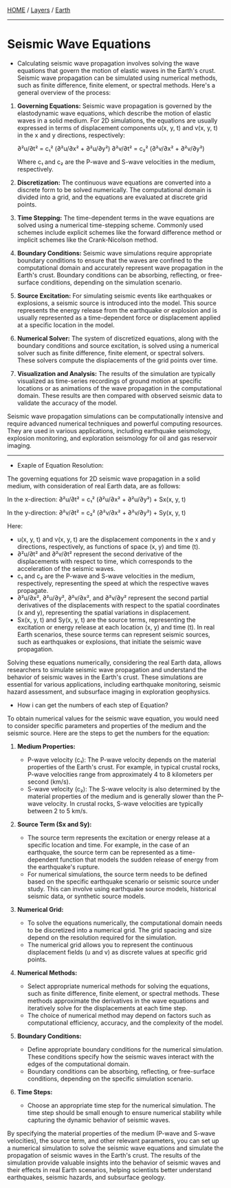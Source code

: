 [HOME](/README.md) / [Layers](/assets/docs/earth/layers/readme.md) / [Earth](/assets/docs/earth/readme.md)  

------------------------  

# Seismic Wave Equations

- Calculating seismic wave propagation involves solving the wave equations that govern the motion of elastic waves in the Earth's crust. Seismic wave propagation can be simulated using numerical methods, such as finite difference, finite element, or spectral methods. Here's a general overview of the process:

1. **Governing Equations:** Seismic wave propagation is governed by the elastodynamic wave equations, which describe the motion of elastic waves in a solid medium. For 2D simulations, the equations are usually expressed in terms of displacement components u(x, y, t) and v(x, y, t) in the x and y directions, respectively:

   ∂²u/∂t² = c₁² (∂²u/∂x² + ∂²u/∂y²)
   ∂²v/∂t² = c₂² (∂²v/∂x² + ∂²v/∂y²)

   Where c₁ and c₂ are the P-wave and S-wave velocities in the medium, respectively.

2. **Discretization:** The continuous wave equations are converted into a discrete form to be solved numerically. The computational domain is divided into a grid, and the equations are evaluated at discrete grid points.

3. **Time Stepping:** The time-dependent terms in the wave equations are solved using a numerical time-stepping scheme. Commonly used schemes include explicit schemes like the forward difference method or implicit schemes like the Crank-Nicolson method.

4. **Boundary Conditions:** Seismic wave simulations require appropriate boundary conditions to ensure that the waves are confined to the computational domain and accurately represent wave propagation in the Earth's crust. Boundary conditions can be absorbing, reflecting, or free-surface conditions, depending on the simulation scenario.

5. **Source Excitation:** For simulating seismic events like earthquakes or explosions, a seismic source is introduced into the model. This source represents the energy release from the earthquake or explosion and is usually represented as a time-dependent force or displacement applied at a specific location in the model.

6. **Numerical Solver:** The system of discretized equations, along with the boundary conditions and source excitation, is solved using a numerical solver such as finite difference, finite element, or spectral solvers. These solvers compute the displacements of the grid points over time.

7. **Visualization and Analysis:** The results of the simulation are typically visualized as time-series recordings of ground motion at specific locations or as animations of the wave propagation in the computational domain. These results are then compared with observed seismic data to validate the accuracy of the model.

Seismic wave propagation simulations can be computationally intensive and require advanced numerical techniques and powerful computing resources. They are used in various applications, including earthquake seismology, explosion monitoring, and exploration seismology for oil and gas reservoir imaging.

------------------------

- Exaple of Equation Resolution:

The governing equations for 2D seismic wave propagation in a solid medium, with consideration of real Earth data, are as follows:

In the x-direction:
∂²u/∂t² = c₁² (∂²u/∂x² + ∂²u/∂y²) + Sx(x, y, t)

In the y-direction:
∂²v/∂t² = c₂² (∂²v/∂x² + ∂²v/∂y²) + Sy(x, y, t)

Here:
- u(x, y, t) and v(x, y, t) are the displacement components in the x and y directions, respectively, as functions of space (x, y) and time (t).
- ∂²u/∂t² and ∂²v/∂t² represent the second derivative of the displacements with respect to time, which corresponds to the acceleration of the seismic waves.
- c₁ and c₂ are the P-wave and S-wave velocities in the medium, respectively, representing the speed at which the respective waves propagate.
- ∂²u/∂x², ∂²u/∂y², ∂²v/∂x², and ∂²v/∂y² represent the second partial derivatives of the displacements with respect to the spatial coordinates (x and y), representing the spatial variations in displacement.
- Sx(x, y, t) and Sy(x, y, t) are the source terms, representing the excitation or energy release at each location (x, y) and time (t). In real Earth scenarios, these source terms can represent seismic sources, such as earthquakes or explosions, that initiate the seismic wave propagation.

Solving these equations numerically, considering the real Earth data, allows researchers to simulate seismic wave propagation and understand the behavior of seismic waves in the Earth's crust. These simulations are essential for various applications, including earthquake monitoring, seismic hazard assessment, and subsurface imaging in exploration geophysics.

- How i can get the numbers of each step of Equation?

To obtain numerical values for the seismic wave equation, you would need to consider specific parameters and properties of the medium and the seismic source. Here are the steps to get the numbers for the equation:

1. **Medium Properties:**
   - P-wave velocity (c₁): The P-wave velocity depends on the material properties of the Earth's crust. For example, in typical crustal rocks, P-wave velocities range from approximately 4 to 8 kilometers per second (km/s).
   - S-wave velocity (c₂): The S-wave velocity is also determined by the material properties of the medium and is generally slower than the P-wave velocity. In crustal rocks, S-wave velocities are typically between 2 to 5 km/s.

2. **Source Term (Sx and Sy):**
   - The source term represents the excitation or energy release at a specific location and time. For example, in the case of an earthquake, the source term can be represented as a time-dependent function that models the sudden release of energy from the earthquake's rupture.
   - For numerical simulations, the source term needs to be defined based on the specific earthquake scenario or seismic source under study. This can involve using earthquake source models, historical seismic data, or synthetic source models.

3. **Numerical Grid:**
   - To solve the equations numerically, the computational domain needs to be discretized into a numerical grid. The grid spacing and size depend on the resolution required for the simulation.
   - The numerical grid allows you to represent the continuous displacement fields (u and v) as discrete values at specific grid points.

4. **Numerical Methods:**
   - Select appropriate numerical methods for solving the equations, such as finite difference, finite element, or spectral methods. These methods approximate the derivatives in the wave equations and iteratively solve for the displacements at each time step.
   - The choice of numerical method may depend on factors such as computational efficiency, accuracy, and the complexity of the model.

5. **Boundary Conditions:**
   - Define appropriate boundary conditions for the numerical simulation. These conditions specify how the seismic waves interact with the edges of the computational domain.
   - Boundary conditions can be absorbing, reflecting, or free-surface conditions, depending on the specific simulation scenario.

6. **Time Steps:**
   - Choose an appropriate time step for the numerical simulation. The time step should be small enough to ensure numerical stability while capturing the dynamic behavior of seismic waves.

By specifying the material properties of the medium (P-wave and S-wave velocities), the source term, and other relevant parameters, you can set up a numerical simulation to solve the seismic wave equations and simulate the propagation of seismic waves in the Earth's crust. The results of the simulation provide valuable insights into the behavior of seismic waves and their effects in real Earth scenarios, helping scientists better understand earthquakes, seismic hazards, and subsurface geology.
